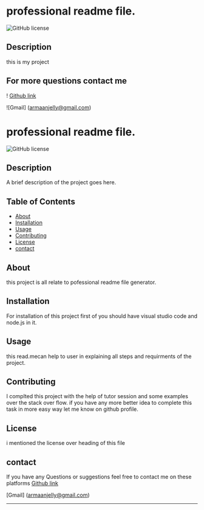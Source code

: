 # professional readme file.
  ![GitHub license](https://img.shields.io/badge/license-MIT-blue.svg)

  ## Description
  this is my project
 
 ## For more questions contact me
 ! [Github link](https://github.com/veryjohn1991) 

 ![Gmail] (armaanjelly@gmail.com)

 # professional readme file.
  

![GitHub license](https://img.shields.io/badge/license-MIT-blue.svg)
## Description
A brief description of the project goes here.


## Table of Contents

- [About](#about)
- [Installation](#installation)
- [Usage](#usage)
- [Contributing](#contributing)
- [License](#license)
- [contact](#contact)


## About

this project is all relate to pofessional readme file generator.

## Installation

For installation of this project first of you should have visual studio code and node.js in it.

## Usage

this read.mecan help to user in explaining all steps and requirments of the project.

## Contributing

I complted this project with the help of tutor session and some examples over the stack over flow. if you have any more better idea to complete this task in more easy way let me know on github profile.

## License

i mentioned the license over heading of this file 

## contact
If you have any Questions or suggestions feel free to contact me on these platforms
 [Github link](https://github.com/veryjohn1991) 

 [Gmail] (armaanjelly@gmail.com)

---
